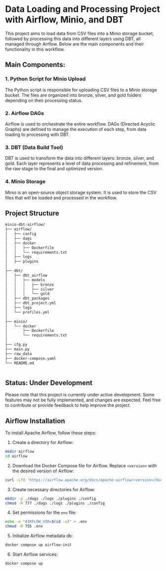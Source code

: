 # Data Loading and Processing Project with Airflow, Minio, and DBT

This project aims to load data from CSV files into a Minio storage bucket, followed by processing this data into different layers using DBT, all managed through Airflow. Below are the main components and their functionality in this workflow.

## Main Components:
### 1. Python Script for Minio Upload

The Python script is responsible for uploading CSV files to a Minio storage bucket. The files are organized into bronze, silver, and gold folders depending on their processing status.

### 2. Airflow DAGs

Airflow is used to orchestrate the entire workflow. DAGs (Directed Acyclic Graphs) are defined to manage the execution of each step, from data loading to processing with DBT.


### 3. DBT (Data Build Tool)

DBT is used to transform the data into different layers: bronze, silver, and gold. Each layer represents a level of data processing and refinement, from the raw stage to the final and optimized version.

### 4. Minio Storage

Minio is an open-source object storage system. It is used to store the CSV files that will be loaded and processed in the workflow.


## Project Structure
```bash
minio-dbt-airflow/
├── airflow/
│   ├── config
│   ├── dags
│   ├── docker
│   │   ├── Dockerfile
│   │   └── requirements.txt
│   ├── logs  
│   ├── plugins
│
├── dbt/
│   ├── dbt_airflow
│   │   ├── models
│   │   │   ├── bronze
│   │   │   ├── silver
│   │   │   └── gold
│   ├── dbt_packages
│   ├── dbt_project.yml
│   ├── logs
│   └── profiles.yml
│
├── minio/
│   └── docker
│       ├── Dockerfile
│       └── requirements.txt
│
├── cfg.py
├── main.py
├── raw_data
├── docker-compose.yaml
└── README.md



```

## Status: Under Development

Please note that this project is currently under active development. Some features may not be fully implemented, and changes are expected. Feel free to contribute or provide feedback to help improve the project.




## Airflow Installation

To install Apache Airflow, follow these steps:


1. Create a directory for Airflow:
```bash
mkdir airflow
cd airflow
```


2. Download the Docker Compose file for Airflow. Replace `<version>` with the desired version of Airflow:
```bash
curl -LfO 'https://airflow.apache.org/docs/apache-airflow/<version>/docker-compose.yaml'
```


3. Create necessary directories for Airflow:
```bash
mkdir -p ./dags ./logs ./plugins ./config
chmod -R 777 ./dags ./logs ./plugins ./config
```


4. Set permissions for the `env` file:
```bash
echo -e "AIRFLOW_UID=$(id -u)" > .env
chmod -R 755 .env
```


5. Initialize Airflow metadata db:
```bash
docker compose up airflow-init
```

6. Start Airflow services:
```bash
docker compose up
```